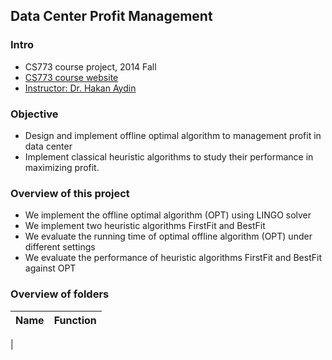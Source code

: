 ## Data Center Profit Management

### Intro
- CS773 course project, 2014 Fall
- [CS773 course website](http://cs.gmu.edu/syllabus/syllabi-fall14/CS773AydinH.html)
- [Instructor: Dr. Hakan Aydin](http://cs.gmu.edu/~aydin/)

### Objective
- Design and implement offline optimal algorithm to management profit in data center
- Implement classical heuristic algorithms to study their performance in maximizing profit.

### Overview of this project
- We implement the offline optimal algorithm (OPT) using LINGO solver
- We implement two heuristic algorithms FirstFit and BestFit
- We evaluate the running time of optimal offline algorithm (OPT) under different settings
- We evaluate the performance of heuristic algorithms FirstFit and BestFit against OPT

### Overview of folders
|Name| Function|
|:----|:-------|
|
